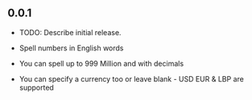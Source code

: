 ## 0.0.1

* TODO: Describe initial release.
- Spell numbers in English words

- You can spell up to 999 Million and with decimals

- You can specify a currency too or leave blank - USD EUR & LBP are supported